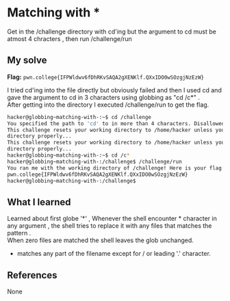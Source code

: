 # Matching with *
Get in the /challenge directory with cd'ing but the argument to cd must be atmost 4 chracters , then run /challenge/run

## My solve
**Flag:** `pwn.college{IFPWldwv6fDhRKvSAQA2gXENKlf.QXxIDO0wSOzgjNzEzW}`

I tried cd'ing into the file directly but obviously failed and then I used cd and gave the argument to cd in 3 characters using globbing as "cd /c*" .<br>
After getting into the directory I executed /challenge/run to get the flag. 

```bash
hacker@globbing~matching-with-:~$ cd /challenge
You specified the path to 'cd' to in more than 4 characters. Disallowed!
This challenge resets your working directory to /home/hacker unless you change 
directory properly...
This challenge resets your working directory to /home/hacker unless you change 
directory properly...
hacker@globbing~matching-with-:~$ cd /c*
hacker@globbing~matching-with-:/challenge$ /challenge/run
You ran me with the working directory of /challenge! Here is your flag:
pwn.college{IFPWldwv6fDhRKvSAQA2gXENKlf.QXxIDO0wSOzgjNzEzW}
hacker@globbing~matching-with-:/challenge$ 
```

## What I learned
Learned about first globe '*' , Whenever the shell encounter * character in any argument , the shell tries to replace it with any files that matches the pattern . <br>
When zero files are matched the shell leaves the glob unchanged.<br>
 * matches any part of the filename except for / or leading '.' character. 

## References 
None
